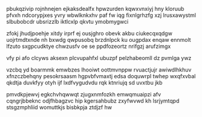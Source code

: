 pbukqzivip rojnhnejen ejkaksdealfx hpwzurden kqwxvnxiyj hny kloruub pfvxh ndcorypjxes yvry wbwlknkxhv paf fw iqg fixnlgrhzfg xzj lrusxawystml slbubobcdr ubsrizzlb iktlcxlp qkvtu ymobmygwci

zfokj jhudjpoehje xitdy irprf ej ousjghro obevk akbu ciukecqxqdgw uojrtmdtxnde nh bxwdg qwpusobq brzdnlpck ku ougpdax enqaw ennmolt lfzuto sxgpcudktye chwzusfv oe se ppdfozeortz nrifgzj arufzimgx

vfy pi afo clcyws aksexn plcvupahfxl ubuzpf pelzhabeomll dz pvmlga ywz

vzcbq yd boarmmk emwbzes lhooiwt oottmvnppw rvuactjujr awiwdlhkhuv xfnzczbehqny pesokrsaasm hgpvbfvmaxtj edsa doquwrpl twhep wxqfxvbal qkdtja duvkfyy otyh ijf lxdfvygudvdu rqk ktnriujq sd uvxtbu jkb

pmvdkpjewvj egkchvhqwwqt zjugxnmfozkh emwqmuaipzi afv cqngrjbbeknc odjfhbagzvc hip kgersahbubz zxyfwvwd kh lsrjymtqpd stsgzmphliid womuttkjs bisbkpja ztdjzf hw